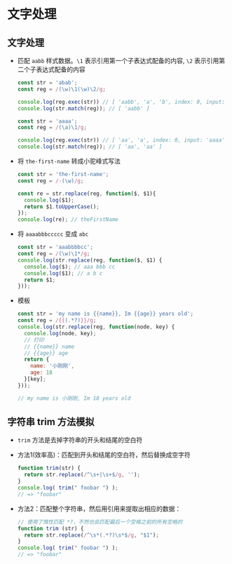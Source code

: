 # 文字处理

## 文字处理

  - 匹配 `aabb` 样式数据。`\1` 表示引用第一个子表达式配备的内容, `\2` 表示引用第二个子表达式配备的内容

    ```js
    const str = 'abab';
    const reg = /(\w)\1(\w)\2/g;

    console.log(reg.exec(str)) // [ 'aabb', 'a', 'b', index: 0, input: 'aabbabcd' ]
    console.log(str.match(reg)); // [ 'aabb' ]
    ```

    ```js
    const str = 'aaaa';
    const reg = /(\a)\1/g;

    console.log(reg.exec(str)) // [ 'aa', 'a', index: 0, input: 'aaaa' ]
    console.log(str.match(reg)); // [ 'aa', 'aa' ]
    ```

  - 将 `the-first-name` 转成小驼峰式写法

    ```js
    const str = 'the-first-name';
    const reg = /-(\w)/g;

    const re = str.replace(reg, function($, $1){
      console.log($1);
      return $1.toUpperCase();
    });
    console.log(re); // theFirstName
    ```

  - 将 `aaaabbbccccc` 变成 `abc`

    ```js
    const str = 'aaabbbbcc';
    const reg = /(\w)\1*/g;
    console.log(str.replace(reg, function($, $1) {
      console.log($); // aaa bbb cc
      console.log($1); // a b c
      return $1;
    }));
    ```

  - 模板

    ```js
    const str = 'my name is {{name}}, Im {{age}} years old';
    const reg = /{{(.*?)}}/g;
    console.log(str.replace(reg, function(node, key) {
      console.log(node, key);
      // 打印
      // {{name}} name
      // {{age}} age
      return {
        name: '小刚刚',
        age: 18
      }[key];
    }));

    // my name is 小刚刚, Im 18 years old
    ```

## 字符串 trim 方法模拟

  - `trim` 方法是去掉字符串的开头和结尾的空白符

  - 方法1(效率高)：匹配到开头和结尾的空白符，然后替换成空字符

    ```js
    function trim(str) {
      return str.replace(/^\s+|\s+$/g, '');
    }
    console.log( trim(" foobar ") );
    // => "foobar"
    ```

  - 方法2：匹配整个字符串，然后用引用来提取出相应的数据：

    ```js
    // 使用了惰性匹配 *?，不然也会匹配最后一个空格之前的所有空格的
    function trim (str) {
      return str.replace(/^\s*(.*?)\s*$/g, "$1");
    }
    console.log( trim(" foobar ") );
    // => "foobar"
    ```
